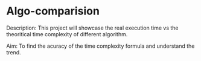 # Algo-comparision
Description: This project will showcase the real execution time vs the theoritical time complexity of different algorithm. 

Aim: To find the acuracy of the time complexity formula and understand the trend.
